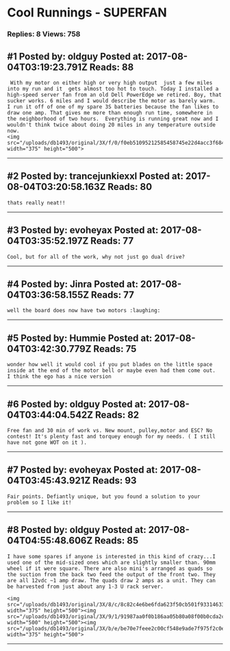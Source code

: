 # Cool Runnings - SUPERFAN

### Replies: 8 Views: 758

## \#1 Posted by: oldguy Posted at: 2017-08-04T03:19:23.791Z Reads: 88

```
 With my motor on either high or very high output  just a few miles into my run and it  gets almost too hot to touch. Today I installed a high-speed server fan from an old Dell PowerEdge we retired. Boy, that sucker works. 6 miles and I would describe the motor as barely warm.  I run it off of one of my spare 3S batteries because the fan likes to draw one amp. That gives me more than enough run time, somewhere in the neighborhood of two hours.  Everything is running great now and I wouldn't think twice about doing 20 miles in any temperature outside now. 
<img src="/uploads/db1493/original/3X/f/0/f0eb51095212585458745e22d4acc3f684b72487.JPG" width="375" height="500">
```

---
## \#2 Posted by: trancejunkiexxl Posted at: 2017-08-04T03:20:58.163Z Reads: 80

```
thats really neat!!
```

---
## \#3 Posted by: evoheyax Posted at: 2017-08-04T03:35:52.197Z Reads: 77

```
Cool, but for all of the work, why not just go dual drive?
```

---
## \#4 Posted by: Jinra Posted at: 2017-08-04T03:36:58.155Z Reads: 77

```
well the board does now have two motors :laughing:
```

---
## \#5 Posted by: Hummie Posted at: 2017-08-04T03:42:30.779Z Reads: 75

```
wonder how well it would cool if you put blades on the little space inside at the end of the motor bell or maybe even had them come out.  I think the ego has a nice version
```

---
## \#6 Posted by: oldguy Posted at: 2017-08-04T03:44:04.542Z Reads: 82

```
Free fan and 30 min of work vs. New mount, pulley,motor and ESC? No contest! It's plenty fast and torquey enough for my needs. ( I still have not gone WOT on it ).
```

---
## \#7 Posted by: evoheyax Posted at: 2017-08-04T03:45:43.921Z Reads: 93

```
Fair points. Defiantly unique, but you found a solution to your problem so I like it!
```

---
## \#8 Posted by: oldguy Posted at: 2017-08-04T04:55:48.606Z Reads: 85

```
I have some spares if anyone is interested in this kind of crazy...I used one of the mid-sized ones which are slightly smaller than. 90mm wheel if it were square. There are also mini's arranged as quads so the suction from the back two feed the output of the front two. They are all 12vdc ~1 amp draw. The quads draw 2 amps as a unit. They can be harvested from just about any 1-3 U rack server.

<img src="/uploads/db1493/original/3X/8/c/8c82c4e6be6fda623f50cb501f933146332efe94.JPG" width="375" height="500"><img src="/uploads/db1493/original/3X/9/1/91987aa0f0b186aa05b80a08f00b0cda2c395cb6.JPG" width="500" height="500"><img src="/uploads/db1493/original/3X/b/e/be70e7feee2c00cf548e9ade7f975f2c0edba1b3.JPG" width="375" height="500">
```

---
